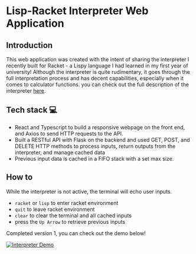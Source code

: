 # Lisp-Racket Interpreter Web Application

## Introduction
This web application was created with the intent of sharing the interpreter I recently built for Racket - a Lispy language I had learned in my first year of university! Although the interpreter is quite rudimentary, it goes through the full interpretation process and has decent capabilities, especially when it comes to calculator functions. you can check out the full description of the interpreter [here](https://github.com/notjamesw/Lisp-RacketInterpreter). 

## Tech stack :computer:
- React and Typescript to build a responsive webpage on the front end, and Axios to send HTTP requests to the API.
- Built a RESTful API with Flask on the backend and used GET, POST, and DELETE HTTP methods to process inputs, return outputs from the interpreter, and manage cached data
- Previous input data is cached in a FIFO stack with a set max size. 

## How to
While the interpreter is not active, the terminal will echo user inputs.

- `racket` or `lisp` to enter racket environment
- `quit` to leave racket environment
- `clear` to clear the terminal and all cached inputs
- press the `Up Arrow` to retrieve previous inputs

Completed version 1, you can check out the demo below!

[![Interpreter Demo](https://img.youtube.com/vi/_oXB38cosXI/0.jpg)](https://www.youtube.com/watch?v=_oXB38cosXI)
